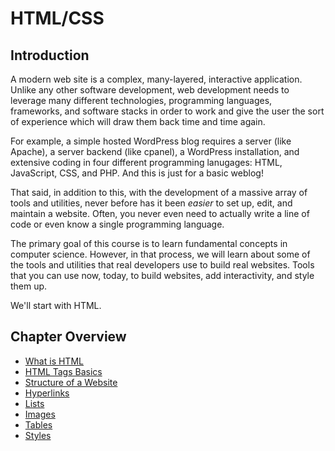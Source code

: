 # HTML/CSS

## Introduction

A modern web site is a complex, many-layered, interactive application. Unlike any other software development, web development needs to leverage many different technologies, programming languages, frameworks, and software stacks in order to work and give the user the sort of experience which will draw them back time and time again.

For example, a simple hosted WordPress blog requires a server (like Apache), a server backend (like cpanel), a WordPress installation, and extensive coding in four different programming lanugages: HTML, JavaScript, CSS, and PHP. And this is just for a basic weblog!

That said, in addition to this, with the development of a massive array of tools and utilities, never before has it been _easier_ to set up, edit, and maintain a website. Often, you never even need to actually write a line of code or even know a single programming language.

The primary goal of this course is to learn fundamental concepts in computer science. However, in that process, we will learn about some of the tools and utilities that real developers use to build real websites. Tools that you can use now, today, to build websites, add interactivity, and style them up.

We'll start with HTML.

## Chapter Overview
* [What is HTML](what.md)
* [HTML Tags Basics](tags.md)
* [Structure of a Website](structure.md)
* [Hyperlinks](links.md)
* [Lists](lists.md)
* [Images](images.md)
* [Tables](tables.md)
* [Styles](style.md)
